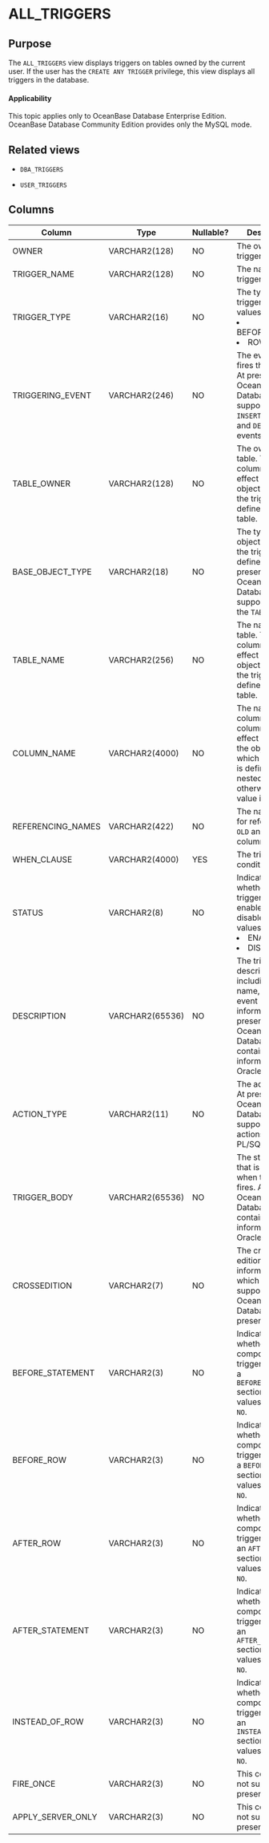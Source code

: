 # ALL_TRIGGERS

## Purpose

The `ALL_TRIGGERS` view displays triggers on tables owned by the current user. If the user has the `CREATE ANY TRIGGER` privilege, this view displays all triggers in the database.

  <main id="notice" >
    <h4>Applicability</h4>
    <p>This topic applies only to OceanBase Database Enterprise Edition. OceanBase Database Community Edition provides only the MySQL mode. </p>
  </main>

## Related views

* `DBA_TRIGGERS`

* `USER_TRIGGERS`

## Columns

| **Column** | **Type** | **Nullable?** | **Description** |
|-------------------|-----------------|----------------|------------------------------------------------------------------------------------------------------------------------------------------|
| OWNER | VARCHAR2(128) | NO | The owner of the trigger. |
| TRIGGER_NAME | VARCHAR2(128) | NO | The name of the trigger. |
| TRIGGER_TYPE | VARCHAR2(16) | NO | The type of the trigger. Valid values: <li> BEFORE/AFTER   <li> ROW/STMT |
| TRIGGERING_EVENT | VARCHAR2(246) | NO | The event that fires the trigger. At present, OceanBase Database supports only `INSERT`, `UPDATE`, and `DELETE` events.  |
| TABLE_OWNER | VARCHAR2(128) | NO | The owner of the table. This column takes effect when the object on which the trigger is defined is a table.  |
| BASE_OBJECT_TYPE | VARCHAR2(18) | NO | The type of the object on which the trigger is defined. At present, OceanBase Database supports only the `TABLE` type.  |
| TABLE_NAME | VARCHAR2(256) | NO | The name of the table. This column takes effect when the object on which the trigger is defined is a table.  |
| COLUMN_NAME | VARCHAR2(4000) | NO | The name of the column. This column takes effect only when the object on which the trigger is defined is a nested table; otherwise, the value is `NULL`.  |
| REFERENCING_NAMES | VARCHAR2(422) | NO | The name used for referencing `OLD` and `NEW` column values.  |
| WHEN_CLAUSE | VARCHAR2(4000) | YES | The trigger condition. |
| STATUS | VARCHAR2(8) | NO | Indicates whether the trigger is enabled or disabled. Valid values: <li> ENABLE   <li> DISABLE |
| DESCRIPTION | VARCHAR2(65536) | NO | The trigger description, including the name, type, and event information.  At present, OceanBase Database contains more information than Oracle.  |
| ACTION_TYPE | VARCHAR2(11) | NO | The action type. At present, OceanBase Database supports only actions in PL/SQL.  |
| TRIGGER_BODY | VARCHAR2(65536) | NO | The statement that is executed when the trigger fires. At present, OceanBase Database contains more information than Oracle.  |
| CROSSEDITION | VARCHAR2(7) | NO | The cross-edition information, which is not supported in OceanBase Database at present.  |
| BEFORE_STATEMENT | VARCHAR2(3) | NO |  Indicates whether the composite trigger contains a `BEFORE_STATEMENT` section. Valid values: `YES` and `NO`.  |
| BEFORE_ROW | VARCHAR2(3) | NO |  Indicates whether the composite trigger contains a `BEFORE_ROW` section. Valid values: `YES` and `NO`.  |
| AFTER_ROW | VARCHAR2(3) | NO |  Indicates whether the composite trigger contains an `AFTER_ROW` section. Valid values: `YES` and `NO`.  |
| AFTER_STATEMENT | VARCHAR2(3) | NO |  Indicates whether the composite trigger contains an `AFTER_STATEMENT` section. Valid values: `YES` and `NO`.  |
| INSTEAD_OF_ROW | VARCHAR2(3) | NO |  Indicates whether the composite trigger contains an `INSTEAD_OF_ROW` section. Valid values: `YES` and `NO`.  |
| FIRE_ONCE | VARCHAR2(3) | NO | This column is not supported at present. |
| APPLY_SERVER_ONLY | VARCHAR2(3) | NO | This column is not supported at present. |

